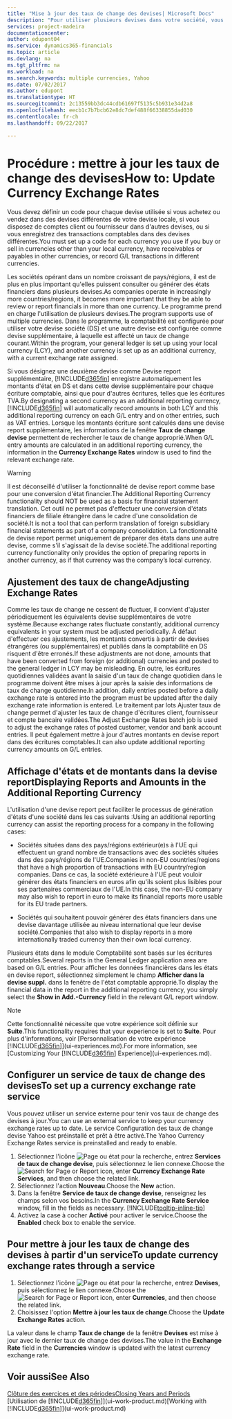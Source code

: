 ```yaml
---
title: "Mise à jour des taux de change des devises| Microsoft Docs"
description: "Pour utiliser plusieurs devises dans votre société, vous pouvez définir un code pour chaque devise et utiliser un service externe de taux de change, par exemple Yahoo."
services: project-madeira
documentationcenter: 
author: edupont04
ms.service: dynamics365-financials
ms.topic: article
ms.devlang: na
ms.tgt_pltfrm: na
ms.workload: na
ms.search.keywords: multiple currencies, Yahoo
ms.date: 07/02/2017
ms.author: edupont
ms.translationtype: HT
ms.sourcegitcommit: 2c13559bb3dc44cdb61697f5135c5b931e34d2a8
ms.openlocfilehash: eecb1c7b7bcb62e8dc7def488f66338855dad030
ms.contentlocale: fr-ch
ms.lasthandoff: 09/22/2017

---
```

# <a name="how-to-update-currency-exchange-rates"></a><span data-ttu-id="c7c6d-103">Procédure : mettre à jour les taux de change des devises</span><span class="sxs-lookup"><span data-stu-id="c7c6d-103">How to: Update Currency Exchange Rates</span></span>
<span data-ttu-id="c7c6d-104">Vous devez définir un code pour chaque devise utilisée si vous achetez ou vendez dans des devises différentes de votre devise locale, si vous disposez de comptes client ou fournisseur dans d'autres devises, ou si vous enregistrez des transactions comptables dans des devises différentes.</span><span class="sxs-lookup"><span data-stu-id="c7c6d-104">You must set up a code for each currency you use if you buy or sell in currencies other than your local currency, have receivables or payables in other currencies, or record G/L transactions in different currencies.</span></span>  

<span data-ttu-id="c7c6d-105">Les sociétés opérant dans un nombre croissant de pays/régions, il est de plus en plus important qu'elles puissent consulter ou générer des états financiers dans plusieurs devises.</span><span class="sxs-lookup"><span data-stu-id="c7c6d-105">As companies operate in increasingly more countries/regions, it becomes more important that they be able to review or report financials in more than one currency.</span></span> <span data-ttu-id="c7c6d-106">Le programme prend en charge l'utilisation de plusieurs devises.</span><span class="sxs-lookup"><span data-stu-id="c7c6d-106">The program supports use of multiple currencies.</span></span> <span data-ttu-id="c7c6d-107">Dans le programme, la comptabilité est configurée pour utiliser votre devise société (DS) et une autre devise est configurée comme devise supplémentaire, à laquelle est affecté un taux de change courant.</span><span class="sxs-lookup"><span data-stu-id="c7c6d-107">Within the program, your general ledger is set up using your local currency (LCY), and another currency is set up as an additional currency, with a current exchange rate assigned.</span></span>  

 <span data-ttu-id="c7c6d-108">Si vous désignez une deuxième devise comme Devise report supplémentaire, [!INCLUDE[d365fin](includes/d365fin_md.md)] enregistre automatiquement les montants d'état en DS et dans cette devise supplémentaire pour chaque écriture comptable, ainsi que pour d'autres écritures, telles que les écritures TVA.</span><span class="sxs-lookup"><span data-stu-id="c7c6d-108">By designating a second currency as an additional reporting currency, [!INCLUDE[d365fin](includes/d365fin_md.md)] will automatically record amounts in both LCY and this additional reporting currency on each G/L entry and on other entries, such as VAT entries.</span></span> <span data-ttu-id="c7c6d-109">Lorsque les montants écriture sont calculés dans une devise report supplémentaire, les informations de la fenêtre **Taux de change devise** permettent de rechercher le taux de change approprié.</span><span class="sxs-lookup"><span data-stu-id="c7c6d-109">When G/L entry amounts are calculated in an additional reporting currency, the information in the **Currency Exchange Rates** window is used to find the relevant exchange rate.</span></span>  

> [!WARNING]  
>  <span data-ttu-id="c7c6d-110">Il est déconseillé d'utiliser la fonctionnalité de devise report comme base pour une conversion d'état financier.</span><span class="sxs-lookup"><span data-stu-id="c7c6d-110">The Additional Reporting Currency functionality should NOT be used as a basis for financial statement translation.</span></span> <span data-ttu-id="c7c6d-111">Cet outil ne permet pas d'effectuer une conversion d'états financiers de filiale étrangère dans le cadre d'une consolidation de société.</span><span class="sxs-lookup"><span data-stu-id="c7c6d-111">It is not a tool that can perform translation of foreign subsidiary financial statements as part of a company consolidation.</span></span> <span data-ttu-id="c7c6d-112">La fonctionnalité de devise report permet uniquement de préparer des états dans une autre devise, comme s'il s'agissait de la devise société.</span><span class="sxs-lookup"><span data-stu-id="c7c6d-112">The additional reporting currency functionality only provides the option of preparing reports in another currency, as if that currency was the company’s local currency.</span></span>

## <a name="adjusting-exchange-rates"></a><span data-ttu-id="c7c6d-113">Ajustement des taux de change</span><span class="sxs-lookup"><span data-stu-id="c7c6d-113">Adjusting Exchange Rates</span></span>  
<span data-ttu-id="c7c6d-114">Comme les taux de change ne cessent de fluctuer, il convient d'ajuster périodiquement les équivalents devise supplémentaires de votre système.</span><span class="sxs-lookup"><span data-stu-id="c7c6d-114">Because exchange rates fluctuate constantly, additional currency equivalents in your system must be adjusted periodically.</span></span> <span data-ttu-id="c7c6d-115">À défaut d'effectuer ces ajustements, les montants convertis à partir de devises étrangères (ou supplémentaires) et publiés dans la comptabilité en DS risquent d'être erronés.</span><span class="sxs-lookup"><span data-stu-id="c7c6d-115">If these adjustments are not done, amounts that have been converted from foreign (or additional) currencies and posted to the general ledger in LCY may be misleading.</span></span> <span data-ttu-id="c7c6d-116">En outre, les écritures quotidiennes validées avant la saisie d'un taux de change quotidien dans le programme doivent être mises à jour après la saisie des informations de taux de change quotidienne.</span><span class="sxs-lookup"><span data-stu-id="c7c6d-116">In addition, daily entries posted before a daily exchange rate is entered into the program must be updated after the daily exchange rate information is entered.</span></span> <span data-ttu-id="c7c6d-117">Le traitement par lots Ajuster taux de change permet d'ajuster les taux de change d'écritures client, fournisseur et compte bancaire validées.</span><span class="sxs-lookup"><span data-stu-id="c7c6d-117">The Adjust Exchange Rates batch job is used to adjust the exchange rates of posted customer, vendor and bank account entries.</span></span> <span data-ttu-id="c7c6d-118">Il peut également mettre à jour d'autres montants en devise report dans des écritures comptables.</span><span class="sxs-lookup"><span data-stu-id="c7c6d-118">It can also update additional reporting currency amounts on G/L entries.</span></span>  

## <a name="displaying-reports-and-amounts-in-the-additional-reporting-currency"></a><span data-ttu-id="c7c6d-119">Affichage d'états et de montants dans la devise report</span><span class="sxs-lookup"><span data-stu-id="c7c6d-119">Displaying Reports and Amounts in the Additional Reporting Currency</span></span>  
<span data-ttu-id="c7c6d-120">L'utilisation d'une devise report peut faciliter le processus de génération d'états d'une société dans les cas suivants :</span><span class="sxs-lookup"><span data-stu-id="c7c6d-120">Using an additional reporting currency can assist the reporting process for a company in the following cases:</span></span>  

- <span data-ttu-id="c7c6d-121">Sociétés situées dans des pays/régions extérieur(e)s à l'UE qui effectuent un grand nombre de transactions avec des sociétés situées dans des pays/régions de l'UE.</span><span class="sxs-lookup"><span data-stu-id="c7c6d-121">Companies in non-EU countries/regions that have a high proportion of transactions with EU country/region companies.</span></span> <span data-ttu-id="c7c6d-122">Dans ce cas, la société extérieure à l'UE peut vouloir générer des états financiers en euros afin qu'ils soient plus lisibles pour ses partenaires commerciaux de l'UE.</span><span class="sxs-lookup"><span data-stu-id="c7c6d-122">In this case, the non-EU company may also wish to report in euro to make its financial reports more usable for its EU trade partners.</span></span>  

- <span data-ttu-id="c7c6d-123">Sociétés qui souhaitent pouvoir générer des états financiers dans une devise davantage utilisée au niveau international que leur devise société.</span><span class="sxs-lookup"><span data-stu-id="c7c6d-123">Companies that also wish to display reports in a more internationally traded currency than their own local currency.</span></span>  

<span data-ttu-id="c7c6d-124">Plusieurs états dans le module Comptabilité sont basés sur les écritures comptables.</span><span class="sxs-lookup"><span data-stu-id="c7c6d-124">Several reports in the General Ledger application area are based on G/L entries.</span></span> <span data-ttu-id="c7c6d-125">Pour afficher les données financières dans les états en devise report, sélectionnez simplement le champ **Afficher dans la devise suppl.** dans la fenêtre de l'état comptable approprié.</span><span class="sxs-lookup"><span data-stu-id="c7c6d-125">To display the financial data in the report in the additional reporting currency, you simply select the **Show in Add.-Currency** field in the relevant G/L report window.</span></span>  

> [!NOTE]  
>   <span data-ttu-id="c7c6d-126">Cette fonctionnalité nécessite que votre expérience soit définie sur **Suite**.</span><span class="sxs-lookup"><span data-stu-id="c7c6d-126">This functionality requires that your experience is set to **Suite**.</span></span> <span data-ttu-id="c7c6d-127">Pour plus d'informations, voir [Personnalisation de votre expérience [!INCLUDE[d365fin](includes/d365fin_md.md)]](ui-experiences.md).</span><span class="sxs-lookup"><span data-stu-id="c7c6d-127">For more information, see [Customizing Your [!INCLUDE[d365fin](includes/d365fin_md.md)] Experience](ui-experiences.md).</span></span>

## <a name="to-set-up-a-currency-exchange-rate-service"></a><span data-ttu-id="c7c6d-128">Configurer un service de taux de change des devises</span><span class="sxs-lookup"><span data-stu-id="c7c6d-128">To set up a currency exchange rate service</span></span>
<span data-ttu-id="c7c6d-129">Vous pouvez utiliser un service externe pour tenir vos taux de change des devises à jour.</span><span class="sxs-lookup"><span data-stu-id="c7c6d-129">You can use an external service to keep your currency exchange rates up to date.</span></span> <span data-ttu-id="c7c6d-130">Le service Configuration des taux de change devise Yahoo est préinstallé et prêt à être activé.</span><span class="sxs-lookup"><span data-stu-id="c7c6d-130">The Yahoo Currency Exchange Rates service is preinstalled and ready to enable.</span></span>

1. <span data-ttu-id="c7c6d-131">Sélectionnez l'icône ![Page ou état pour la recherche](media/ui-search/search_small.png "icône Page ou état pour la recherche"), entrez **Services de taux de change devise**, puis sélectionnez le lien connexe.</span><span class="sxs-lookup"><span data-stu-id="c7c6d-131">Choose the ![Search for Page or Report](media/ui-search/search_small.png "Search for Page or Report icon") icon, enter **Currency Exchange Rate Services**, and then choose the related link.</span></span>
2. <span data-ttu-id="c7c6d-132">Sélectionnez l'action **Nouveau**.</span><span class="sxs-lookup"><span data-stu-id="c7c6d-132">Choose the **New** action.</span></span>
3. <span data-ttu-id="c7c6d-133">Dans la fenêtre **Service de taux de change devise**, renseignez les champs selon vos besoins.</span><span class="sxs-lookup"><span data-stu-id="c7c6d-133">In the **Currency Exchange Rate Service** window, fill in the fields as necessary.</span></span> [!INCLUDE[tooltip-inline-tip](includes/tooltip-inline-tip_md.md)]
4. <span data-ttu-id="c7c6d-134">Activez la case à cocher **Activé** pour activer le service.</span><span class="sxs-lookup"><span data-stu-id="c7c6d-134">Choose the **Enabled** check box to enable the service.</span></span>

## <a name="to-update-currency-exchange-rates-through-a-service"></a><span data-ttu-id="c7c6d-135">Pour mettre à jour les taux de change des devises à partir d'un service</span><span class="sxs-lookup"><span data-stu-id="c7c6d-135">To update currency exchange rates through a service</span></span>
1. <span data-ttu-id="c7c6d-136">Sélectionnez l'icône ![Page ou état pour la recherche](media/ui-search/search_small.png "icône Page ou état pour la recherche"), entrez **Devises**, puis sélectionnez le lien connexe.</span><span class="sxs-lookup"><span data-stu-id="c7c6d-136">Choose the ![Search for Page or Report](media/ui-search/search_small.png "Search for Page or Report icon") icon, enter **Currencies**, and then choose the related link.</span></span>
2. <span data-ttu-id="c7c6d-137">Choisissez l'option **Mettre à jour les taux de change**.</span><span class="sxs-lookup"><span data-stu-id="c7c6d-137">Choose the **Update Exchange Rates** action.</span></span>

<span data-ttu-id="c7c6d-138">La valeur dans le champ **Taux de change** de la fenêtre **Devises** est mise à jour avec le dernier taux de change des devises.</span><span class="sxs-lookup"><span data-stu-id="c7c6d-138">The value in the **Exchange Rate** field in the **Currencies** window is updated with the latest currency exchange rate.</span></span>

## <a name="see-also"></a><span data-ttu-id="c7c6d-139">Voir aussi</span><span class="sxs-lookup"><span data-stu-id="c7c6d-139">See Also</span></span>
[<span data-ttu-id="c7c6d-140">Clôture des exercices et des périodes</span><span class="sxs-lookup"><span data-stu-id="c7c6d-140">Closing Years and Periods</span></span>](year-close-years-periods.md)  
<span data-ttu-id="c7c6d-141">[Utilisation de [!INCLUDE[d365fin](includes/d365fin_md.md)]](ui-work-product.md)</span><span class="sxs-lookup"><span data-stu-id="c7c6d-141">[Working with [!INCLUDE[d365fin](includes/d365fin_md.md)]](ui-work-product.md)</span></span>

